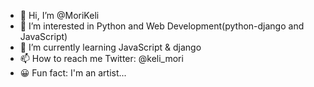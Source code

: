 - 👋 Hi, I’m @MoriKeli
- 👀 I’m interested in Python and Web Development(python-django and JavaScript)
- 🌱 I’m currently learning JavaScript & django
- 📫 How to reach me Twitter: @keli_mori
- 😀 Fun fact: I'm an artist...
